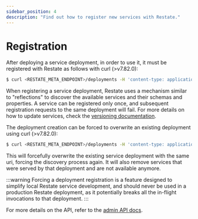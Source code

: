 ```yaml
---
sidebar_position: 4
description: "Find out how to register new services with Restate."
---
```


# Registration

After deploying a service deployment, in order to use it, it must be registered with Restate as follows with curl  (>v7.82.0):

```bash
$ curl <RESTATE_META_ENDPOINT>/deployments -H 'content-type: application/json' -d '{"uri": "<SERVICE_ENDPOINT_URI>"}'
```

When registering a service deployment, Restate uses a mechanism similar to "reflections" to discover the available services and their schemas and properties. A service can be registered only once, and subsequent registration requests to the same deployment will fail. For more details on how to update services, check the [versioning documentation](/services/upgrades-removal).

The deployment creation can be forced to overwrite an existing deployment using curl (>v7.82.0):

```bash
$ curl <RESTATE_META_ENDPOINT>/deployments -H 'content-type: application/json' -d '{"uri": "<SERVICE_ENDPOINT_URI>", "force": true}'
```

This will forcefully overwrite the existing service deployment with the same uri, forcing the discovery process again. It will also remove services that were served by that deployment and are not available anymore.

:::warning
Forcing a deployment registration is a feature designed to simplify local Restate service development, and should never be used in a production Restate deployment, as it potentially breaks all the in-flight invocations to that deployment.
:::

For more details on the API, refer to the [admin API docs](/references/admin-api#tag/deployment/operation/create_deployment).